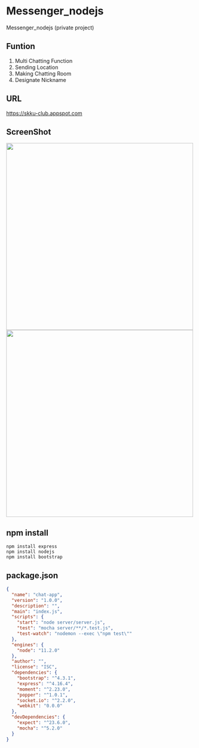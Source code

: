 # Messenger_nodejs
Messenger_nodejs (private project)

## Funtion

1. Multi Chatting Function
2. Sending Location
3. Making Chatting Room
4. Designate Nickname

## URL
https://skku-club.appspot.com


## ScreenShot
<div>
  <img width = "500" src="https://user-images.githubusercontent.com/37185394/59769567-5f8ec600-92e1-11e9-89e3-f250bea68a1a.JPG"/>
  <img width="500" src ="https://user-images.githubusercontent.com/37185394/59769568-60275c80-92e1-11e9-8db9-adca2ef14997.JPG"/>
</div>

## npm install 

```nodejs
npm install express
npm install nodejs
npm install bootstrap
```

## package.json

```json
{
  "name": "chat-app",
  "version": "1.0.0",
  "description": "",
  "main": "index.js",
  "scripts": {
    "start": "node server/server.js",
    "test": "mocha server/**/*.test.js",
    "test-watch": "nodemon --exec \"npm test\""
  },
  "engines": {
    "node": "11.2.0"
  },
  "author": "",
  "license": "ISC",
  "dependencies": {
    "bootstrap": "^4.3.1",
    "express": "^4.16.4",
    "moment": "^2.23.0",
    "popper": "^1.0.1",
    "socket.io": "^2.2.0",
    "webkit": "0.0.0"
  },
  "devDependencies": {
    "expect": "^23.6.0",
    "mocha": "^5.2.0"
  }
}
```

